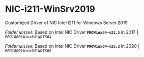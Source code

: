 # NIC-i211-WinSrv2019
Customized Driver of NIC Intel i211 for Windows Server 2019

*Folder `NDIS64`:*
Based on Intel NIC Driver **`PROWinx64-v22.5`** in 2017 | *`PRO1000\Winx64\NDIS64`*

*Folder `NDIS68`:*
Based on Intel NIC Driver **`PROWinx64-v25.2`** in 2020 | *`PRO1000\Winx64\NDIS68`*

